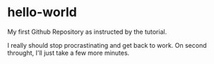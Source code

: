 # hello-world
My first Github Repository as instructed by the tutorial.

I really should stop procrastinating and get back to work. On second throught, I'll just take a few more minutes.
